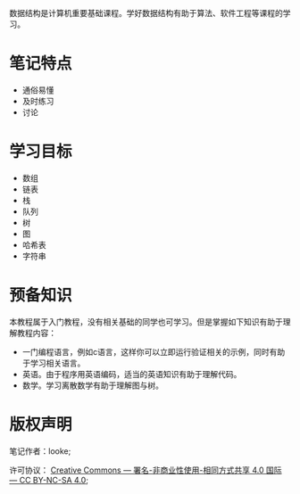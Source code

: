 数据结构是计算机重要基础课程。学好数据结构有助于算法、软件工程等课程的学习。

# 笔记特点

- 通俗易懂
- 及时练习
- 讨论

# 学习目标

- 数组
- 链表
- 栈
- 队列
- 树
- 图
- 哈希表
- 字符串

# 预备知识

本教程属于入门教程，没有相关基础的同学也可学习。但是掌握如下知识有助于理解教程内容：

- 一门编程语言，例如c语言，这样你可以立即运行验证相关的示例，同时有助于学习相关语言。
- 英语。由于程序用英语编码，适当的英语知识有助于理解代码。
- 数学。学习离散数学有助于理解图与树。

# 版权声明

笔记作者：looke;

许可协议： [Creative Commons — 署名-非商业性使用-相同方式共享 4.0 国际 — CC BY-NC-SA 4.0](https://creativecommons.org/licenses/by-nc-sa/4.0/deed.zh);

